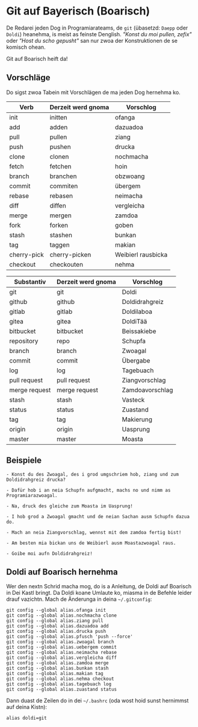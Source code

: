 # Git auf Bayerisch (Boarisch)

De Redarei jeden Dog in Programiarateams, de `git` (übasetzd: `Daepp` oder `Doldi`) heanehma, is meist as feinste Denglish.
_"Konst du moi pullen, zefix"_ oder _"Host du scho gepusht"_ san nur zwoa der Konstruktionen de se komisch ohean.

Git auf Boarisch heift da!

## Vorschläge

Do sigst zwoa Tabein mit Vorschlägen de ma jeden Dog hernehma ko.

| Verb        | Derzeit werd gnoma | Vorschlog             |
|-------------|--------------------|-----------------------|
| init        | initten            | ofanga                |
| add         | adden              | dazuadoa              |
| pull        | pullen             | ziang                 |
| push        | pushen             | drucka                |
| clone       | clonen             | nochmacha             |
| fetch       | fetchen            | hoin                  |
| branch      | branchen           | obzwoang              |
| commit      | commiten           | übergem               |
| rebase      | rebasen            | neimacha              |
| diff        | diffen             | vergleicha            |
| merge       | mergen             | zamdoa                |
| fork        | forken             | goben                 |
| stash       | stashen            | bunkan                |
| tag         | taggen             | makian                |
| cherry-pick | cherry-picken      | Weibierl rausbicka    |
| checkout    | checkouten         | nehma                 |

| Substantiv    | Derzeit werd gnoma | Vorschlog            |
|---------------|--------------------|----------------------|
| git           | git                | Doldi                |
| github        | github             | Doldidrahgreiz       |
| gitlab        | gitlab             | Doldilaboa           |
| gitea         | gitea              | DoldiTää             |
| bitbucket     | bitbucket          | Beissakiebe          |
| repository    | repo               | Schupfa              |
| branch        | branch             | Zwoagal              |
| commit        | commit             | Übergabe             |
| log           | log                | Tagebuach            |
| pull request  | pull request       | Ziangvorschlag       |
| merge request | merge request      | Zamdoavorschlag      |
| stash         | stash              | Vasteck              |
| status        | status             | Zuastand             |
| tag           | tag                | Makierung            |
| origin        | origin             | Uasprung             |
| master        | master             | Moasta               |

## Beispiele

    - Konst du des Zwoagal, des i grod umgschriem hob, ziang und zum Doldidrahgreiz drucka?

    - Dafür hob i an neia Schupfn aufgmacht, machs no und nimm as Programiarazwoagal.

    - Na, druck des gleiche zum Moasta im Uasprung!

    - I hob grod a Zwoagal gmacht und de neian Sachan ausm Schupfn dazua do.

    - Mach an neia Ziangvorschlag, wennst mit dem zamdoa fertig bist!

    - Am besten mia bickan uns de Weibierl ausm Moastazwoagal raus.

    - Goibe moi aufn Doldidrahgreiz!

## Doldi auf Boarisch hernehma

Wer den nextn Schrid macha mog, do is a Anleitung, de Doldi auf Boarisch in Dei Kastl bringt. Da Doldi koane Umlaute ko, miasma in de Befehle leider drauf vazichtn. Mach de Änderunga in deina  `~/.gitconfig`:

    git config --global alias.ofanga init
    git config --global alias.nochmacha clone
    git config --global alias.ziang pull
    git config --global alias.dazuadoa add
    git config --global alias.drucka push
    git config --global alias.pfusch 'push --force'
    git config --global alias.zwoagal branch
    git config --global alias.uebergem commit
    git config --global alias.neimacha rebase
    git config --global alias.vergleicha diff
    git config --global alias.zamdoa merge
    git config --global alias.bunkan stash
    git config --global alias.makian tag
    git config --global alias.nehma checkout
    git config --global alias.tagebuach log
    git config --global alias.zuastand status

Dann duast de Zeilen do in dei `~/.bashrc` (oda wost hoid sunst hernimmst auf deina Kistn):

    alias doldi=git
